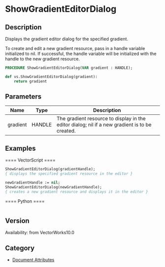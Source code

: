 # ShowGradientEditorDialog

## Description
Displays the gradient editor dialog for the specified gradient. 

To create and edit a new gradient resource, pass in a handle variable initialized to nil. If successful, the handle variable will be initialized with the handle to the new gradient resource.

```pascal
PROCEDURE ShowGradientEditorDialog(VAR gradient : HANDLE);
```

```python
def vs.ShowGradientEditorDialog(gradient):
    return gradient
```

## Parameters
|Name|Type|Description|
|---|---|---|
|gradient|HANDLE|The gradient resource to display in the editor dialog; nil if a new gradient is to be created.|

## Examples
==== VectorScript ====
```pascal
ShowGradientEditorDialog(gradientHandle);
{ displays the specified gradient resource in the editor }

newGradientHandle := nil;
ShowGradientEditorDialog(newGradientHandle);
{ creates a new gradient resource and displays it in the editor }
```
==== Python ====
```python

```

## Version
Availability: from VectorWorks10.0

## Category
* [Document Attributes](../Categories/Document%20Attributes.md)
